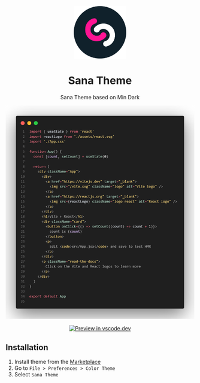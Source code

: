 <div align="center">

<img src="https://raw.githubusercontent.com/3raphat/sana-theme/master/assets/icon.png" width="140" />

# Sana Theme

Sana Theme based on Min Dark

![preview](https://raw.githubusercontent.com/3raphat/sana-theme/master/assets/screenshot.png)

[![Preview in vscode.dev](https://img.shields.io/badge/preview%20in-vscode.dev-blue)](https://vscode.dev/theme/3raphat.sana-theme)

</div>

## Installation

1. Install theme from the [Marketplace](https://marketplace.visualstudio.com/items?itemName=3raphat.sana-theme)
2. Go to `File > Preferences > Color Theme`
3. Select `Sana Theme`
